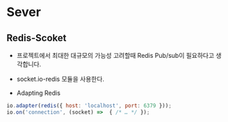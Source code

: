 # Sever

## Redis-Scoket 

- 프로젝트에서 최대한 대규모의 가능성 고려할때 Redis Pub/sub이 필요하다고 생각합니다.

- socket.io-redis 모듈을 사용한다.

- Adapting Redis
```js
io.adapter(redis({ host: 'localhost', port: 6379 }));
io.on('connection', (socket) =>  { /* … */ });
```